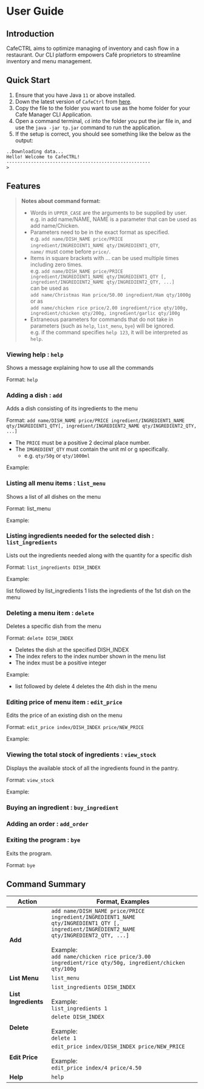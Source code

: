 # User Guide

## Introduction

CafeCTRL aims to optimize managing of inventory and cash flow in a restaurant. Our CLI platform empowers Café proprietors to streamline inventory and menu management.


## Quick Start
1. Ensure that you have Java `11` or above installed. 
2. Down the latest version of `CafeCtrl` from [here](https://github.com/AY2324S1-CS2113-T17-2/tp/releases).
3. Copy the file to the folder you want to use as the home folder for your Cafe Manager CLI Application.
4. Open a command terminal, `cd` into the folder you put the jar file in, and use the `java -jar tp.jar` command to run the application.
5. If the setup is correct, you should see something like the below as the output:
```
..Downloading data...
Hello! Welcome to CafeCTRL!
-----------------------------------------------------
> 
```

## Features 
> **Notes about command format:**
> - Words in `UPPER_CASE` are the arguments to be supplied by user. <br>
    e.g. in add name/NAME, NAME is a parameter that can be used as add name/Chicken.
> - Parameters need to be in the exact format as specified. <br>
    e.g. `add name/DISH_NAME price/PRICE ingredient/INGREDIENT1_NAME qty/INGREDIENT1_QTY`,<br> `name/` must come before `price/`.
> - Items in square brackets with …​ can be used multiple times including zero times. <br>
    e.g. `add name/DISH_NAME price/PRICE ingredient/INGREDIENT1_NAME qty/INGREDIENT1_QTY [, ingredient/INGREDIENT2_NAME qty/INGREDIENT2_QTY, ...]` <br>
    can be used as <br>
    `add name/Christmas Ham price/50.00 ingredient/Ham qty/1000g`<br>
    or as <br>
    `add name/chicken rice price/2.00 ingredient/rice qty/100g, ingredient/chicken qty/200g, ingredient/garlic qty/100g`
> - Extraneous parameters for commands that do not take in parameters (such as `help`, `list_menu`, `bye`) will be ignored. <br>
    e.g. if the command specifies `help 123`, it will be interpreted as `help`.

### Viewing help : `help`
Shows a message explaining how to use all the commands

Format: `help`

### Adding a dish : `add`
Adds a dish consisting of its ingredients to the menu

Format: `add name/DISH_NAME price/PRICE ingredient/INGREDIENT1_NAME qty/INGREDIENT1_QTY[, ingredient/INGREDIENT2_NAME qty/INGREDIENT2_QTY, ...]`


* The `PRICE` must be a positive 2 decimal place number.
* The `IMGREDIENT_QTY` must contain the unit ml or g specifically.
  * e.g. `qty/50g` or `qty/1000ml`

Example:


### Listing all menu items : `list_menu`
Shows a list of all dishes on the menu

Format: list_menu

Example:

### Listing ingredients needed for the selected dish : `list_ingredients`
Lists out the ingredients needed along with the quantity for a specific dish

Format: `list_ingredients DISH_INDEX`

Example:

list followed by list_ingredients 1 lists the ingredients of the 1st dish on the menu



### Deleting a menu item : `delete`
Deletes a specific dish from the menu

Format: `delete DISH_INDEX`

* Deletes the dish at the specified DISH_INDEX
* The index refers to the index number shown in the menu list 
* The index must be a positive integer

Example:
* list followed by delete 4 deletes the 4th dish in the menu


### Editing price of menu item : `edit_price`
Edits the price of an existing dish on the menu

Format: `edit_price index/DISH_INDEX price/NEW_PRICE`

Example:


### Viewing the total stock of ingredients : `view_stock`
Displays the available stock of all the ingredients found in the pantry.

Format: `view_stock`

Example:


### Buying an ingredient : `buy_ingredient`


### Adding an order : `add_order`


### Exiting the program : `bye`
Exits the program.

Format: `bye`

## Command Summary
| Action               | Format, Examples                                                                                                                                                                                                                                       |
|----------------------|--------------------------------------------------------------------------------------------------------------------------------------------------------------------------------------------------------------------------------------------------------|
| **Add**              | `add name/DISH_NAME price/PRICE ingredient/INGREDIENT1_NAME qty/INGREDIENT1_QTY [, ingredient/INGREDIENT2_NAME qty/INGREDIENT2_QTY, ...]`<br><br/>Example:<br/>`add name/chicken rice price/3.00 ingredient/rice qty/50g, ingredient/chicken qty/100g` |
| **List Menu**        | `list_menu`                                                                                                                                                                                                                                            |
| **List Ingredients** | `list_ingredients DISH_INDEX`<br/><br/>Example:<br/>`list_ingredients 1`                                                                                                                                                                               |
| **Delete**           | `delete DISH_INDEX`<br/><br/>Example:<br/>`delete 1`                                                                                                                                                                                                   |
| **Edit Price**       | `edit_price index/DISH_INDEX price/NEW_PRICE`<br/><br/>Example:<br/>`edit_price index/4 price/4.50`                                                                                                                                                    |
| **Help**             | `help`                                                                                                                                                                                                                                                 |

